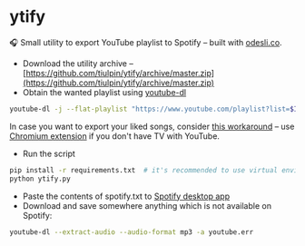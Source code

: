 # ytify
🎧 Small utility to export YouTube playlist to Spotify – built with [odesli.co](https://odesli.co).
- Download the utility archive – [https://github.com/tiulpin/ytify/archive/master.zip](https://github.com/tiulpin/ytify/archive/master.zip)
- Obtain the wanted playlist using [youtube-dl](https://github.com/ytdl-org/youtube-dl/)
```bash
youtube-dl -j --flat-playlist "https://www.youtube.com/playlist?list=$ID" | jq -r '.id' | sed 's_^_https://youtu.be/_' > youtube.txt
```
In case you want to export your liked songs, consider [this workaround](https://www.reddit.com/r/YoutubeMusic/comments/fdv784/i_succeed_to_transfer_all_my_liked_songs_in_a_new/) – use [Chromium extension](https://chrome.google.com/webstore/detail/youtube-for-tv/gmmbpchnelmlmndfnckechknbohhjpge/related) if you don't have TV with YouTube.
- Run the script
```bash
pip install -r requirements.txt  # it's recommended to use virtual environment
python ytify.py
```
- Paste the contents of spotify.txt to [Spotify desktop app](http://www.spotify.com/download)
- Download and save somewhere anything which is not available on Spotify:
```bash
youtube-dl --extract-audio --audio-format mp3 -a youtube.err
```
